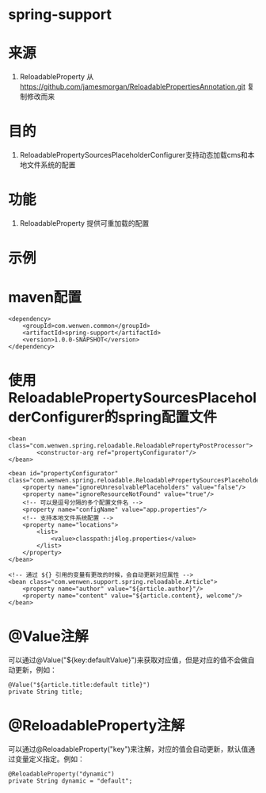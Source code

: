 spring-support
===

来源
===
1. ReloadableProperty 从 https://github.com/jamesmorgan/ReloadablePropertiesAnnotation.git 复制修改而来

目的
===
1. ReloadablePropertySourcesPlaceholderConfigurer支持动态加载cms和本地文件系统的配置


功能
===
1. ReloadableProperty 提供可重加载的配置

示例
===
maven配置
===
    <dependency>
        <groupId>com.wenwen.common</groupId>
        <artifactId>spring-support</artifactId>
        <version>1.0.0-SNAPSHOT</version>
    </dependency>

使用ReloadablePropertySourcesPlaceholderConfigurer的spring配置文件
====
    <bean class="com.wenwen.spring.reloadable.ReloadablePropertyPostProcessor">
            <constructor-arg ref="propertyConfigurator"/>
    </bean>

    <bean id="propertyConfigurator" class="com.wenwen.spring.reloadable.ReloadablePropertySourcesPlaceholderConfigurer">
        <property name="ignoreUnresolvablePlaceholders" value="false"/>
        <property name="ignoreResourceNotFound" value="true"/>
        <!-- 可以是逗号分隔的多个配置文件名 -->
        <property name="configName" value="app.properties"/>
        <!-- 支持本地文件系统配置 -->
        <property name="locations">
            <list>
                <value>classpath:j4log.properties</value>
            </list>
        </property>
    </bean>

    <!-- 通过 ${} 引用的变量有更改的时候，会自动更新对应属性 -->
    <bean class="com.wenwen.support.spring.reloadable.Article">
        <property name="author" value="${article.author}"/>
        <property name="content" value="${article.content}, welcome"/>
    </bean>

@Value注解
=====
可以通过@Value("${key:defaultValue}")来获取对应值，但是对应的值不会做自动更新，例如：

    @Value("${article.title:default title}")
    private String title;
@ReloadableProperty注解
=====
可以通过@ReloadableProperty("key")来注解，对应的值会自动更新，默认值通过变量定义指定。例如：

    @ReloadableProperty("dynamic")
    private String dynamic = "default";
